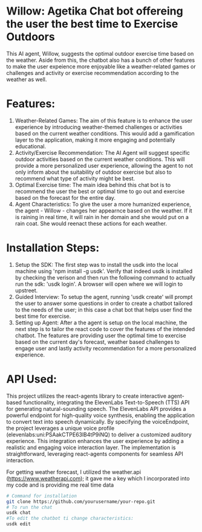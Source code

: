 # Willow: Agetika Chat bot offereing the user the best time to Exercise Outdoors

This AI agent, Willow, suggests the optimal outdoor exercise time based on the weather. Aside from this, the chatbot also has a bunch of other features to make the user expeience more enjoyable like a weather-related games or challenges and activity or exercise recommendation according to the weather as well. 

# Features:
1.  Weather-Related Games:
    The aim of this feature is to enhance the user experience by introducing weather-themed challenges or activities based on the current weather conditions. This 
    would add a gamification layer to the application, making it more engaging and potentially educational.
2.  Activity/Exercise Recommendation:
    The AI Agent will suggest specific outdoor activities based on the current weather conditions. This will provide a more personalized user experience, allowing 
    the agent to not only inform about the suitability of outdoor exercise but also to recommend what type of activity might be best.
3.  Optimal Exercise time:
    The main idea behind this chat bot is to recommend the user the best or optimal time to go out and exercise based on the forecast for the entire day.
4.  Agent Characteristics:
    To give the user a more humanized experience, the agent - Willow - changes her appearnce based on the weather. If it is raining in real time, it will rain in 
    her domain and she would put on a rain coat. She would reenact these actions for each weather.

# Installation Steps:
1. Setup the SDK:
   The first step was to install the usdk into the local machine using 'npm install -g usdk'. Verify that indeed usdk is installed by checking the verison and then
   run the following command to actually run the sdk: 'usdk login'. A browser will open where we will login to upstreet.
2. Guided Interview:
   To setup the agent, running 'usdk create' will prompt the user to answer some questions in order to create a chatbot tailored to the needs of the user; in this 
   case a chat bot that helps user find the best time for exercise. 
3. Setting up Agent:
   After a the agent is setup on the local machine, the next step is to tailor the react code to cover the features of the intended chatbot. The features are 
   providing user the optimal time to exercise based on the current day's forecast, weather based challenges to engage user and lastly activity recommendation for 
   a more personalized experience.

# API Used:
This project utilizes the react-agents library to create interactive agent-based functionality, integrating the ElevenLabs Text-to-Speech (TTS) API for generating natural-sounding speech. The ElevenLabs API provides a powerful endpoint for high-quality voice synthesis, enabling the application to convert text into speech dynamically. By specifying the voiceEndpoint, the project leverages a unique voice profile (elevenlabs:uni:PSAakCTPE63lB4tP9iNQ) to deliver a customized auditory experience. This integration enhances the user experience by adding a realistic and engaging voice interaction layer. The implementation is straightforward, leveraging react-agents components for seamless API interaction. 

For getting weather forecast, I utilized the weather.api (https://www.weatherapi.com); it gave me a key which I incorporated into my code and is providing me real time data 

```bash
# Command for installation
git clone https://github.com/yourusername/your-repo.git
# To run the chat
usdk chat
#To edit the chatbot ti change characteristics:
usdk edit
